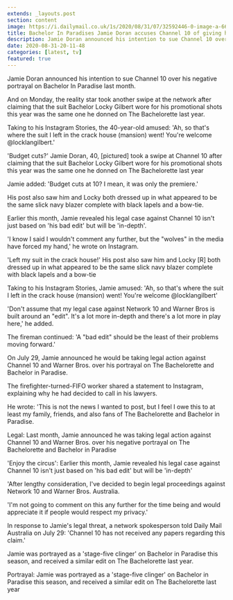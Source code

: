 ```yaml
---
extends: _layouts.post
section: content
image: https://i.dailymail.co.uk/1s/2020/08/31/07/32592446-0-image-a-66_1598856716720.jpg 
title: Bachelor In Paradises Jamie Doran accuses Channel 10 of giving his suit to Locky Gilbert 
description: Jamie Doran announced his intention to sue Channel 10 over his negative portrayal on Bachelor In Paradise last month. 
date: 2020-08-31-20-11-48 
categories: [latest, tv] 
featured: true 
--- 
```

Jamie Doran announced his intention to sue Channel 10 over his negative portrayal on Bachelor In Paradise last month.

And on Monday, the reality star took another swipe at the network after claiming that the suit Bachelor Locky Gilbert wore for his promotional shots this year was the same one he donned on The Bachelorette last year.

Taking to his Instagram Stories, the 40-year-old amused: 'Ah, so that's where the suit I left in the crack house (mansion) went! You're welcome @locklangilbert.' 

'Budget cuts?' Jamie Doran, 40, [pictured] took a swipe at Channel 10 after claiming that the suit Bachelor Locky Gilbert wore for his promotional shots this year was the same one he donned on The Bachelorette last year

Jamie added: 'Budget cuts at 10? I mean, it was only the premiere.'

His post also saw him and Locky both dressed up in what appeared to be the same slick navy blazer complete with black lapels and a bow-tie.

Earlier this month, Jamie revealed his legal case against Channel 10 isn't just based on 'his bad edit' but will be 'in-depth'.

'I know I said I wouldn't comment any further, but the "wolves" in the media have forced my hand,' he wrote on Instagram.

'Left my suit in the crack house!' His post also saw him and Locky [R] both dressed up in what appeared to be the same slick navy blazer complete with black lapels and a bow-tie

Taking to his Instagram Stories, Jamie amused: 'Ah, so that's where the suit I left in the crack house (mansion) went! You're welcome @locklangilbert'

'Don't assume that my legal case against Network 10 and Warner Bros is built around an "edit". It's a lot more in-depth and there's a lot more in play here,' he added.

The fireman continued: 'A "bad edit" should be the least of their problems moving forward.'

On July 29, Jamie announced he would be taking legal action against Channel 10 and Warner Bros. over his portrayal on The Bachelorette and Bachelor in Paradise.

The firefighter-turned-FIFO worker shared a statement to Instagram, explaining why he had decided to call in his lawyers.

He wrote: 'This is not the news I wanted to post, but I feel I owe this to at least my family, friends, and also fans of The Bachelorette and Bachelor in Paradise.

Legal: Last month, Jamie announced he was taking legal action against Channel 10 and Warner Bros. over his negative portrayal on The Bachelorette and Bachelor in Paradise

'Enjoy the circus': Earlier this month, Jamie revealed his legal case against Channel 10 isn't just based on 'his bad edit' but will be 'in-depth'

'After lengthy consideration, I've decided to begin legal proceedings against Network 10 and Warner Bros. Australia.

'I'm not going to comment on this any further for the time being and would appreciate it if people would respect my privacy.'

In response to Jamie's legal threat, a network spokesperson told Daily Mail Australia on July 29: 'Channel 10 has not received any papers regarding this claim.'

Jamie was portrayed as a 'stage-five clinger' on Bachelor in Paradise this season, and received a similar edit on The Bachelorette last year.

Portrayal: Jamie was portrayed as a 'stage-five clinger' on Bachelor in Paradise this season, and received a similar edit on The Bachelorette last year

